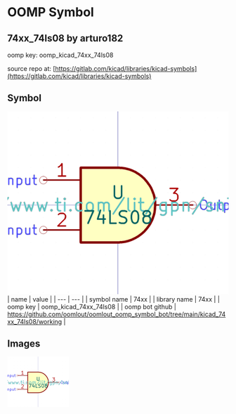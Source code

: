 # OOMP Symbol  
## 74xx_74ls08  by arturo182  
  
oomp key: oomp_kicad_74xx_74ls08  
  
source repo at: [https://gitlab.com/kicad/libraries/kicad-symbols](https://gitlab.com/kicad/libraries/kicad-symbols)  
## Symbol  
  
[![working.png](working_600.png)](working.png)  
| name | value | 
| --- | --- | 
| symbol name | 74xx | 
| library name | 74xx | 
| oomp key | oomp_kicad_74xx_74ls08 | 
| oomp bot github | https://github.com/oomlout/oomlout_oomp_symbol_bot/tree/main/kicad_74xx_74ls08/working | 
## Images  
  
[![working.png](working_140.png)](working.png)  
